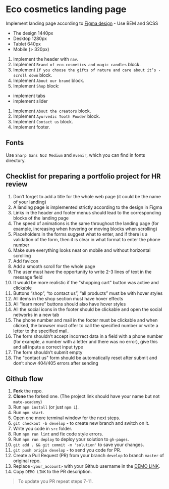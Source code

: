 # Eco cosmetics landing page
Implement landing page according to [Figma design](https://www.figma.com/file/Fz588JKGuPS2Bk21De4KE5/Brand-of-eco-cosmetics-_FE-students?node-id=21779%3A631&t=Gtk1Kj4TKq6BJit2-1) - Use BEM and SCSS
- The design 1440px
- Desktop 1280px
- Tablet 640px
- Mobile (> 320px)

1. Implement the header with `nav`.
1. Implement `Brand of eco-cosmetics and magic candles` block.
1. Implement `If you choose the gifts of nature and care about it’s - scroll down` block.
1. Implement `About our brand` block.
1. Implement `Shop` block:
  - implement tabs
  - implement slider
1. Implement `About the creators` block.
1. Implement `Ayurvedic Tooth Powder` block.
1. Implement `Contact us` block.
1. Implement footer.

## Fonts
Use `Sharp Sans No2 Medium` and `Avenir`, which you can find in fonts directory.


## Checklist for preparing a portfolio project for HR review

1. Don’t forget to add a title for the whole web page (it could be the name of your landing)
2. A landing page is implemented strictly according to the design in Figma
4. Links in the header and footer menus should lead to the corresponding blocks of the landing page
5. The speed of animations is the same throughout the landing page (for example, increasing when hovering or moving blocks when scrolling)
6. Placeholders in the forms suggest what to enter, and if there is a validation of the form, then it is clear in what format to enter the phone number
7. Make sure everything looks neat on mobile and without horizontal scrolling
8. Add favicon
9. Add a smooth scroll for the whole page
13. The user must have the opportunity to write 2-3 lines of text in the message field
14. It would be more realistic if the "shopping cart" button was active and clickable
15. Buttons “shop”, “to contact us”, “all products” must be with hover styles
16. All items in the shop section must have hover effects
17. All “learn more” buttons should also have hover styles
18. All the social icons in the footer should be clickable and open the social networks in a new tab
19. The phone number and mail in the footer must be clickable and when clicked, the browser must offer to call the specified number or write a letter to the specified mail.
20. The form shouldn’t accept incorrect data in a field with a phone number (for example, a number with a letter and there was no error), give this and all inputs a correct input type
21. The form shouldn’t submit empty
22. The "contact us" form should be automatically reset after submit and don’t show 404/405 errors after sending


## Github flow
1. **Fork** the repo.
2. **Clone** the forked one. (The project link should have your name but not `mate-academy`)
3. Run `npm install` (or just `npm i`).
4. Run `npm start`.
5. Open one more terminal window for the next steps.
6. `git checkout -b develop` - to create new branch and switch on it.
7. Write you code in `src` folder.
8. Run `npm run lint` and fix code style errors.
9. Run `npm run deploy` to deploy your solution to `gh-pages`.
10. `git add . && git commit -m 'solution'` to save your changes.
11. `git push origin develop` - to send you code for PR.
12. Create a Pull Request (PR) from your branch `develop` to branch `master` of original repo.
13. Replace `<your_account>` with your Github username in the
  [DEMO LINK](https://tYuriy.github.io/Eco_cosmetics/).
14. Copy `DEMO LINK` to the PR description.

> To update you PR repeat steps 7-11.

